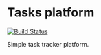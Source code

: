 # Tasks platform

[![Build Status](https://travis-ci.org/mixkorshun/tasks-platform-concept.svg?branch=master)](https://travis-ci.org/mixkorshun/tasks-platform-concept)

Simple task tracker platform.
